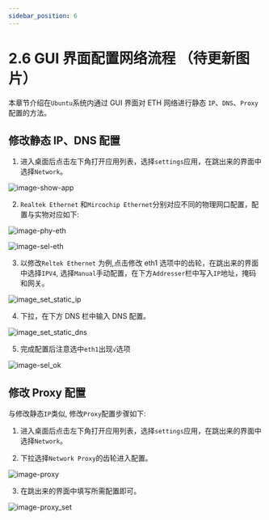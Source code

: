 ```yaml
---
sidebar_position: 6
---
```


# 2.6 GUI 界面配置网络流程 （待更新图片）

本章节介绍在`Ubuntu`系统内通过 GUI 界面对 ETH 网络进行静态 `IP`、`DNS`、`Proxy` 配置的方法。

## 修改静态 IP、DNS 配置

1. 进入桌面后点击左下角打开应用列表，选择`settings`应用，在跳出来的界面中选择`Network`。

![image-show-app](https://rdk-doc.oss-cn-beijing.aliyuncs.com/doc/img/02_System_configuration/image/gui_network_config/image-show-app.jpg)

2. `Realtek Ethernet` 和`Mircochip Ethernet`分别对应不同的物理网口配置，配置与实物对应如下:

![image-phy-eth](https://rdk-doc.oss-cn-beijing.aliyuncs.com/doc/img/02_System_configuration/image/gui_network_config/image-phy-eth.png)

![image-sel-eth](https://rdk-doc.oss-cn-beijing.aliyuncs.com/doc/img/02_System_configuration/image/gui_network_config/image-sel-eth.png)

3. 以修改`Reltek Ethernet` 为例,点击修改 eth1 选项中的齿轮，在跳出来的界面中选择`IPV4`, 选择`Manual`手动配置，在下方`Addresser`栏中写入`IP`地址，掩码和网关。

![image_set_static_ip](https://rdk-doc.oss-cn-beijing.aliyuncs.com/doc/img/02_System_configuration/image/gui_network_config/image_set_static_ip.png)

4. 下拉，在下方 DNS 栏中输入 DNS 配置。

![image_set_static_dns](https://rdk-doc.oss-cn-beijing.aliyuncs.com/doc/img/02_System_configuration/image/gui_network_config/image_set_static_dns.png)

5. 完成配置后注意选中`eth1`出现`√`选项

![image-sel_ok](https://rdk-doc.oss-cn-beijing.aliyuncs.com/doc/img/02_System_configuration/image/gui_network_config/image-sel_ok.jpg)

## 修改 Proxy 配置

与修改静态`IP`类似, 修改`Proxy`配置步骤如下:

1. 进入桌面后点击左下角打开应用列表，选择`settings`应用，在跳出来的界面中选择`Network`。

2. 下拉选择`Network Proxy`的齿轮进入配置。

![image-proxy](https://rdk-doc.oss-cn-beijing.aliyuncs.com/doc/img/02_System_configuration/image/gui_network_config/image-proxy.jpg)

3. 在跳出来的界面中填写所需配置即可。

![image-proxy_set](https://rdk-doc.oss-cn-beijing.aliyuncs.com/doc/img/02_System_configuration/image/gui_network_config/image-proxy_set.png)
